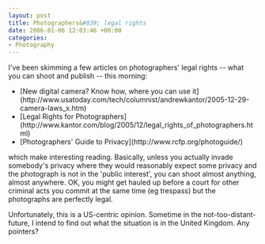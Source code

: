 ```yaml
---
layout: post
title: Photographers&#039; legal rights
date: 2006-01-06 12:03:46 +00:00
categories:
- Photography
---
```

I've been skimming a few articles on photographers' legal rights -- what you can shoot and publish -- this morning:

<ul>
  <li>[New digital camera? Know how, where you can use it](http://www.usatoday.com/tech/columnist/andrewkantor/2005-12-29-camera-laws_x.htm)</li>
  <li>[Legal Rights for Photographers](http://www.kantor.com/blog/2005/12/legal_rights_of_photographers.html)</li>
  <li>[Photographers' Guide to Privacy](http://www.rcfp.org/photoguide/)</li>
</ul>

which make interesting reading.  Basically, unless you actually invade somebody's privacy where they would reasonably expect some privacy and the photograph is not in the 'public interest', you can shoot almost anything, almost anywhere.  OK, you might get hauled up before a court for other criminal acts you commit at the same time (eg trespass) but the photographs are perfectly legal.

Unfortunately, this is a US-centric opinion.  Sometime in the not-too-distant-future, I intend to find out what the situation is in the United Kingdom.  Any pointers?
